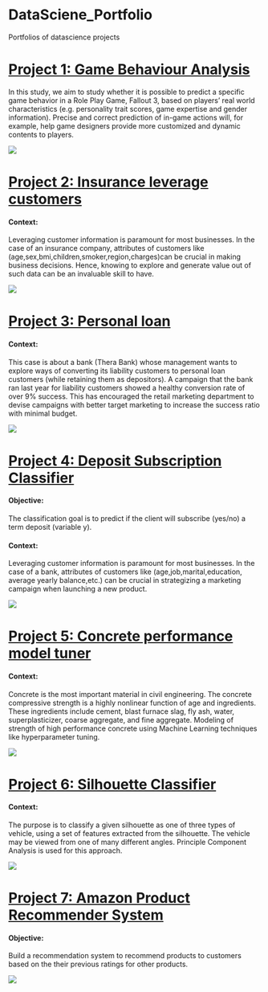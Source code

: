 # DataSciene_Portfolio
Portfolios of datascience projects

# [Project 1: Game Behaviour Analysis](https://github.com/mvneema/Game_Behaviour_Analysis)
In this study, we aim to study whether it is possible to predict a specific game behavior in a Role Play Game, Fallout 3, based on players’ real world characteristics (e.g. personality trait scores, game expertise and gender information). Precise and correct prediction of in-game actions will, for example, help game designers provide more customized and dynamic contents to players.

![](/Images/Game_behaviour_Analysis.PNG)

# [Project 2: Insurance leverage customers](https://github.com/mvneema/Insurance-leverage-customers)
#### Context: 
Leveraging customer information is paramount for most businesses. In the case of an insurance company, attributes of customers like (age,sex,bmi,children,smoker,region,charges)can be crucial in making business decisions. Hence, knowing to explore and generate value out of such data can be an invaluable skill to have.

![](/Images/Insurance_leverage.png)

# [Project 3: Personal loan](https://github.com/mvneema/Personal-loan-banking)
#### Context: 
This case is about a bank (Thera Bank) whose management wants to explore ways of converting its liability customers to personal loan customers (while retaining them as depositors). A campaign that the bank ran last year for liability customers showed a healthy conversion rate of over 9% success. This has encouraged the retail marketing department to devise campaigns with better target marketing to increase the success ratio with minimal budget.

![](/Images/personal_loan.png)

# [Project 4: Deposit Subscription Classifier](https://github.com/mvneema/Ensemble-Techniques)
#### Objective:
The classification goal is to predict if the client will subscribe (yes/no) a term deposit (variable y).

#### Context:
Leveraging customer information is paramount for most businesses. In the case of a bank, attributes of customers like (age,job,marital,education, average yearly balance,etc.) can be crucial in strategizing a marketing campaign when launching a new product.

![](/Images/Ensemble_Techniques.png)

# [Project 5: Concrete performance model tuner](https://github.com/mvneema/Feature-Enginering-Model-Tuning)
#### Context:
Concrete is the most important material in civil engineering. The concrete compressive strength is a highly nonlinear function of age and ingredients. These ingredients include cement, blast furnace slag, fly ash, water, superplasticizer, coarse aggregate, and fine aggregate. 
Modeling of strength of high performance concrete using Machine Learning techniques like hyperparameter tuning.

![](/Images/fmst.png)

# [Project 6: Silhouette Classifier](https://github.com/mvneema/Principal-compenent-analysis)
#### Context:
The purpose is to classify a given silhouette as one of three types of vehicle, using a set of features extracted from the silhouette. The vehicle may be viewed from one of many different angles. Principle Component Analysis is used for this approach.

![](/Images/PCA.png)

# [Project 7: Amazon Product Recommender System](https://github.com/mvneema/Amazon-Product-recommender-system)
#### Objective:  
Build a recommendation system to recommend products to  customers based on the their previous ratings for other  products. 

![](/Images/recommendation.png)
